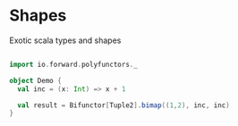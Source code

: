 # Shapes

Exotic scala types and shapes

```scala

import io.forward.polyfunctors._

object Demo {
  val inc = (x: Int) => x + 1

  val result = Bifunctor[Tuple2].bimap((1,2), inc, inc)
}

```

